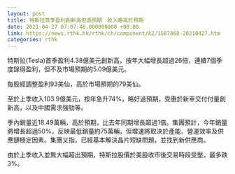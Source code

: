 ```yaml
---
layout: post
title: 特斯拉首季盈利創新高但遜預期　收入略高於預期
date: 2021-04-27 07:07:48.000000000 +08:00
link: https://news.rthk.hk/rthk/ch/component/k2/1587868-20210427.htm
categories: rthk
---
```


特斯拉(Tesla)首季盈利4.38億美元創新高，按年大幅增長超過26倍，連續7個季度錄得盈利，但不及市場預期的5.09億美元。

每股經調整盈利93美仙，高於市場預期的79美仙。

至於上季收入103.9億美元，按年急升74%，略好過預期，受惠於新車交付付量創新高，以及中國需求強勁等。

季內銷量近18.49萬輛，高於預期，比去年同期增長超過1倍。集團預計，今年銷量將增長超過50%，反映最低銷量約75萬輛，但增速將取決於產能、營運效率及供應鏈穩定因素。集團又指，已經基本解決晶片短缺問題，並找到新供應商。

由於上季收入並無大幅超出預期，特斯拉股價於美股收市後交易時段受壓，最多跌3%。
